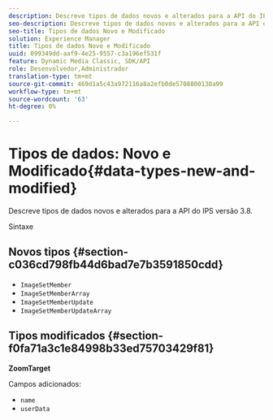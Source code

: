 ```yaml
---
description: Descreve tipos de dados novos e alterados para a API do IPS versão 3.8.
seo-description: Descreve tipos de dados novos e alterados para a API do IPS versão 3.8.
seo-title: Tipos de dados Novo e Modificado
solution: Experience Manager
title: Tipos de dados Novo e Modificado
uuid: 099349dd-aaf9-4e25-9557-c3a196ef531f
feature: Dynamic Media Classic, SDK/API
role: Desenvolvedor,Administrador
translation-type: tm+mt
source-git-commit: 469d1a5c43a972116a8a2efb0de5708800130a99
workflow-type: tm+mt
source-wordcount: '63'
ht-degree: 0%

---
```



# Tipos de dados: Novo e Modificado{#data-types-new-and-modified}

Descreve tipos de dados novos e alterados para a API do IPS versão 3.8.

Sintaxe

## Novos tipos {#section-c036cd798fb44d6bad7e7b3591850cdd}

* `ImageSetMember`
* `ImageSetMemberArray`
* `ImageSetMemberUpdate`
* `ImageSetMemberUpdateArray`

## Tipos modificados {#section-f0fa71a3c1e84998b33ed75703429f81}

**ZoomTarget**

Campos adicionados:

* `name`
* `userData`

